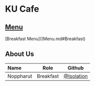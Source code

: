 # KU Cafe

## [Menu](Menu.md)

[Breakfast Menu]((Menu.md#Breakfast)


## About Us


| Name      | Role      | Github          |
|:----------|-----------|-----------------|
| Noppharut | Breakfast | [@Isolation](https://github.com/Isolation666) |
